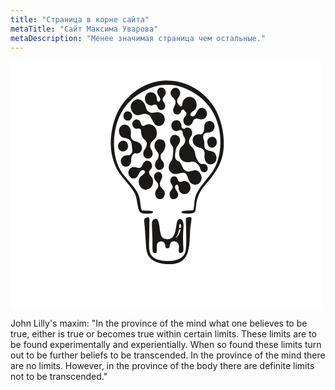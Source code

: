 ```yaml
---
title: "Страница в корне сайта"
metaTitle: "Сайт Максима Уварова"
metaDescription: "Менее значимая страница чем остальные."
---
```


<svg width="499" height="397" viewBox="0 0 499 397" fill="none" xmlns="http://www.w3.org/2000/svg">
<rect width="499" height="397" fill="white"/>
<path fill-rule="evenodd" clip-rule="evenodd" d="M228.159 242.046C227.996 238.215 214.946 240.036 210.05 238.943C206.823 230.876 208.81 221.811 203.307 211.045C197.846 200.363 187.564 191.206 179.11 179.736C165.063 160.676 162.892 131.091 168.237 106.915C172.897 85.8359 184.086 68.645 200.33 56.2957C208.937 49.7529 219.375 44.5097 228.406 41.4048C241.798 36.8003 259.902 36.8069 273.274 41.4048C282.305 44.5096 292.743 49.7529 301.35 56.2957C317.593 68.645 328.783 85.8359 333.443 106.915C338.788 131.091 335.603 160.282 321.556 179.343C313.102 190.813 303.834 200.363 298.373 211.045C295.826 216.029 294.935 220.249 294.428 224.227C294.003 227.555 293.558 235.888 292.485 238.568C291.538 238.78 288.813 239.205 287.448 239.264C281.751 239.508 273.652 238.956 273.521 242.046C273.604 244.806 287.61 244.513 291.67 243.184C295.039 242.082 295.443 240.885 296.115 237.413C296.845 233.637 297.403 226.468 298.155 223.516C299.646 217.666 301.432 212.622 304.647 207.495C310.064 198.855 315.928 193.413 321.343 186.409C332.209 172.353 341.269 157.032 341.287 132.118C341.306 106.177 332.58 79.2766 317.631 62.6858C279.835 20.7376 221.845 20.7378 184.049 62.6858C169.017 79.3683 160.277 106.473 160.394 132.547C160.435 141.808 162.002 150.316 164.206 157.665C171.771 182.894 184.756 189.345 197.796 209.677C201.372 215.253 201.835 221.841 204.496 235.593C205.167 239.065 206.641 242.082 210.01 243.184C214.07 244.513 228.075 244.806 228.159 242.046Z" fill="#1B1918" stroke="#1B1918" stroke-width="0.05715"/>
<path fill-rule="evenodd" clip-rule="evenodd" d="M224.861 131.107C227.39 126.326 232.611 125.391 233.88 118.199C234.985 111.936 232.555 105.877 227.39 102.873C222.759 100.181 218.973 101.489 216.571 102.324C215.627 102.651 214.555 103.504 213.547 103.783C212.102 104.182 209.843 103.26 209.139 101.499C208.806 100.667 208.579 99.7963 208.343 98.96C207.333 95.3888 204.589 93.194 201.151 93.6158C198.823 93.9018 196.692 95.5923 195.715 97.4008C193.777 100.985 195.032 106.303 199.654 108.1C201.786 108.929 203.659 107.731 205.679 108.01C206.794 108.164 208.556 109.54 208.772 110.668C208.953 111.616 208.825 113.192 208.911 113.964C209.704 121.143 211.778 123.337 215.753 127.028C219.036 130.076 218.647 135.026 215.676 140.189C214.529 142.182 213.281 143.521 212.865 145.159C209.546 158.217 227.547 160.311 227.492 148.025C227.464 141.705 220.602 139.159 224.861 131.107V131.107Z" fill="#1B1918"/>
<path fill-rule="evenodd" clip-rule="evenodd" d="M238.661 64.2454C242.435 60.31 235.677 55.083 234.888 50.7413C233.985 45.7764 237.555 42.3861 241.442 42.4829C245.138 42.5748 249.161 45.895 248.453 51.1189C248.238 52.7015 247.777 53.5714 246.771 55.1871C245.624 57.0315 244.317 58.0677 243.864 59.4986C242.817 62.8084 244.021 64.3458 245.335 66.1042C251.283 74.0658 243.647 81.5075 237.784 77.4848C236.228 76.4185 235.665 75.079 234.992 72.7768C234.592 71.409 233.991 70.6677 233.39 70.242C232.766 69.7996 232.119 69.697 230.751 69.7245C228.872 69.7624 228.195 70.5967 226.683 70.9288C224.538 71.4004 221.594 71.1616 218.77 68.7844C214.782 65.4264 213.856 58.7985 216.878 54.3275C217.832 52.9173 219.043 51.8309 220.388 51.099C225.556 48.2845 232.993 51.3976 233.814 58.0289C234.023 59.7147 233.925 61.361 234.556 62.9913C234.774 63.5553 235.08 64.1174 235.516 64.6792C236.046 65.3629 236.572 65.2524 237.002 65.2004C237.516 65.138 237.939 64.9989 238.661 64.2454V64.2454Z" fill="#1B1918"/>
<path fill-rule="evenodd" clip-rule="evenodd" d="M194.328 89.8539C196.786 80.7079 183.76 76.5719 181.095 85.5217C178.242 95.0992 191.548 100.202 194.328 89.8539Z" fill="#1B1918"/>
<path fill-rule="evenodd" clip-rule="evenodd" d="M242.398 147.313C241.583 147.964 240.832 148.773 240.588 149.637C239.862 152.22 239.997 154.858 240.811 156.654C241.897 159.052 245.29 161.03 245.656 165.785C245.92 169.229 244.174 172.956 240.108 173.983C236.595 174.87 232.799 172.573 231.582 168.637C230.826 166.194 231.097 162.971 232.951 159.922C233.831 158.476 234.953 157.694 235.747 156.375C236.782 154.653 237.353 152.34 237.059 149.728C236.494 145.8 233.331 144.286 231.63 140.766C229.218 135.778 230.479 129.56 234.388 126.528C237.507 124.108 243.16 125.099 245.716 128.119C249.919 133.084 247.257 143.427 242.398 147.313V147.313Z" fill="#1B1918"/>
<path fill-rule="evenodd" clip-rule="evenodd" d="M173.699 109.938C172.921 114.672 174.804 120.308 179.21 122.164C182.634 123.607 186.822 123.077 189.858 125.387C193.222 127.956 193.808 131.754 194.154 135.473C194.319 137.237 194.466 139.42 194.946 141.929C195.138 142.93 195.007 143.877 194.851 144.583C194.486 146.233 193.805 147.766 192.256 149.145C189.498 151.435 186.409 150.186 183.115 151.373C179.059 152.835 176.555 156.359 176.499 160.212C176.431 164.85 179.629 169.007 183.986 169.184C187.762 169.336 191.916 166.896 192.826 162.557C193.534 159.186 192.614 155.34 194.043 152.226C195.037 150.068 196.538 148.866 198.219 148.079C200.305 147.103 200.075 147.935 202.101 147.994C203.282 148.029 204.544 147.756 205.838 147.094C209.458 145.24 211.341 140.395 209.951 136.049C209.088 133.35 206.844 130.74 203.325 129.465C199.479 128.071 195.807 128.056 193.386 123.638C191.432 119.788 193.249 116.099 192.541 111.753C191.669 106.402 188.379 102.67 184.343 101.969C179.484 101.124 174.597 104.475 173.699 109.938V109.938Z" fill="#1B1918"/>
<path fill-rule="evenodd" clip-rule="evenodd" d="M192.672 76.0738C193.884 81.7132 198.432 86.9509 204.112 86.6866C208.526 86.4813 212.921 83.6945 217.286 84.6519C222.126 85.7218 224.436 89.6112 226.447 93.5377C228.057 96.6813 229.417 100.188 232.132 102.144C235.65 104.679 240.753 104.808 244.442 100.238C247.63 96.2878 247.59 89.9454 244.152 85.8739C242.017 83.3455 238.395 81.6414 233.95 82.0812C229.09 82.5626 225.027 84.4745 220.419 80.866C216.573 77.6382 216.967 72.6086 214.283 68.1797C210.977 62.725 205.708 60.3309 200.944 61.6767C195.204 63.2974 191.272 69.5666 192.672 76.0738Z" fill="#1B1918"/>
<path fill-rule="evenodd" clip-rule="evenodd" d="M212.971 174.758C207.115 172.374 205.531 183.102 201.677 186.319C197.308 189.966 191.398 187.391 189.401 182.431C187.062 176.621 190.338 171.693 194.911 170.106C196.58 169.526 197.678 169.614 199.796 169.951C202.213 170.334 203.92 171.333 205.566 171.114C209.371 170.608 210.25 168.378 211.288 165.901C215.987 154.69 227.324 159.789 226.453 168.827C226.223 171.225 225.202 172.595 223.292 174.601C222.158 175.793 221.745 176.892 221.642 177.826C221.536 178.796 221.775 179.613 222.522 181.214C223.548 183.411 224.725 183.772 225.848 185.383C227.439 187.666 228.754 191.268 227.902 195.852C226.698 202.327 220.667 206.909 214.68 205.692C212.792 205.309 211.086 204.451 209.658 203.248C204.171 198.628 203.319 188.21 209.409 183.752C210.957 182.619 212.627 181.867 213.898 180.265C214.338 179.71 214.73 179.053 215.053 178.243C215.447 177.257 215.061 176.695 214.784 176.215C214.452 175.64 214.092 175.214 212.971 174.758Z" fill="#1B1918"/>
<path fill-rule="evenodd" clip-rule="evenodd" d="M244.599 218.465C247.009 215.564 247.938 210.775 245.628 207.4C243.834 204.777 240.73 203.155 239.546 200.116C238.238 196.745 239.337 193.842 240.568 191.108C241.554 188.918 242.821 186.743 242.779 184.333C242.724 181.209 240.836 178.037 237.093 177.529C233.859 177.091 230.641 179.544 229.882 183.207C229.41 185.482 229.929 188.351 231.855 190.903C233.961 193.693 236.492 195.447 236.417 199.649C236.244 203.239 233.529 204.924 232.299 208.262C230.784 212.374 231.581 216.515 234.092 218.916C237.116 221.808 241.818 221.814 244.599 218.465Z" fill="#1B1918"/>
<path fill-rule="evenodd" clip-rule="evenodd" d="M187.817 133.987C190.66 144.569 175.589 149.354 172.505 138.999C169.205 127.917 184.6 122.014 187.817 133.987Z" fill="#1B1918"/>
<path fill-rule="evenodd" clip-rule="evenodd" d="M275.732 108.113C277.783 109.371 278.7 107.738 280.513 107.018C285.473 105.049 292.395 109.234 290.18 117.954C289.764 119.591 288.515 120.931 287.368 122.924C284.397 128.087 285.554 133.332 288.837 136.38C292.812 140.071 294.886 142.265 295.679 149.443C296.22 154.334 300.757 163.042 304.692 164.456C306.528 165.115 307.637 164.809 308.773 164.742C311.126 164.603 313.126 165.929 314.336 167.857C317.756 173.307 313.834 179.506 308.03 177.846C305.994 177.264 304.153 174.997 303.17 171.518C302.935 170.683 302.79 169.763 302.375 168.978C299.401 163.366 293.068 159.701 287.818 161.526C285.279 162.407 280.968 162.247 278.124 161.029C272.399 158.577 268.717 152.249 270.106 144.378C271.374 137.187 275.654 136.787 278.183 132.006C282.442 123.954 275.58 121.408 275.552 115.088C275.544 113.255 275.339 112.376 274.25 111.464C272.443 109.952 270.209 110.668 268.336 111.485C264.406 113.2 259.375 111.836 257.69 105.562C254.846 94.9803 269.918 90.1949 273.002 100.55C273.3 101.551 273.446 102.51 273.461 103.417C273.5 105.734 273.911 106.996 275.732 108.113Z" fill="#1B1918"/>
<path fill-rule="evenodd" clip-rule="evenodd" d="M264.382 198.867C260.609 202.803 267.367 208.03 268.156 212.372C269.052 217.294 265.128 221.204 261.005 221.028C256.175 220.823 254.003 216.329 254.591 211.994C254.805 210.412 255.267 209.542 256.273 207.926C257.42 206.082 258.727 205.045 259.18 203.615C260.227 200.305 259.023 198.767 257.709 197.009C251.761 189.047 259.397 181.606 265.26 185.628C266.816 186.695 267.379 188.034 268.052 190.336C268.452 191.704 269.053 192.445 269.654 192.871C270.279 193.313 270.925 193.416 272.293 193.389C274.172 193.35 274.849 192.516 276.362 192.184C278.506 191.713 281.45 191.952 284.274 194.329C288.262 197.687 289.189 204.315 286.166 208.786C285.212 210.196 284.001 211.282 282.656 212.014C277.488 214.829 270.051 211.715 269.23 205.084C269.021 203.399 269.119 201.752 268.488 200.122C268.27 199.558 267.964 198.996 267.528 198.434C266.998 197.75 266.472 197.861 266.042 197.913C265.528 197.975 265.105 198.114 264.382 198.867Z" fill="#1B1918"/>
<path fill-rule="evenodd" clip-rule="evenodd" d="M329.345 157.195C330.123 152.461 328.24 146.825 323.834 144.969C320.41 143.526 316.222 144.056 313.186 141.746C310.862 139.972 310.064 137.519 310.186 134.939C310.493 128.453 309.863 128.259 308.432 123.547C308.141 122.588 307.976 121.607 308.221 120.55C308.592 118.948 309.277 117.456 310.788 116.113C313.547 113.821 316.635 115.071 319.928 113.883C323.984 112.422 326.488 108.898 326.545 105.046C326.613 100.406 323.415 96.2503 319.058 96.074C315.282 95.9216 311.127 98.3616 310.217 102.7C309.51 106.071 310.43 109.916 309.001 113.031C307.984 115.238 306.438 116.446 304.71 117.232C302.801 118.1 303.215 117.459 301.367 117.288C296.645 116.853 292.872 119.88 291.717 124.32C291.246 126.133 291.37 128.178 292.085 130.414C292.947 133.111 296.201 136.394 299.719 137.668C303.565 139.062 307.237 139.077 309.657 143.495C311.612 147.346 309.795 151.034 310.503 155.38C311.375 160.732 314.665 164.463 318.7 165.164C323.561 166.009 328.448 162.659 329.345 157.195V157.195Z" fill="#1B1918"/>
<path fill-rule="evenodd" clip-rule="evenodd" d="M257.495 134.077C256.184 131.793 255.3 130.052 255.096 127.394C254.989 125.998 255.283 124.344 255.944 122.821C259.145 115.443 269.073 117.936 270.851 123.689C271.606 126.131 271.335 129.356 269.482 132.405C266.76 136.882 265.463 136.933 264.341 142.718C263.745 145.795 263.35 149.404 263.283 152.293C263.221 154.975 264.608 158.524 267.053 159.498C270.502 160.871 271.948 162.06 274.754 168.636C276.333 172.336 278.683 175.744 283.084 176.717C287.054 177.587 291.051 175.053 295.064 174.866C300.23 174.626 304.365 179.389 305.468 184.517C306.741 190.435 303.164 196.136 297.946 197.609C293.613 198.833 288.822 196.656 285.815 191.696C283.375 187.669 283.732 183.094 280.236 180.159C276.045 176.878 271.409 180.035 266.99 180.472C261.738 180.99 258.874 180.785 255.158 176.385C252.813 173.607 252.744 168.886 254.065 165.237C255.027 162.575 257.003 160.649 258.291 158.067C259.932 154.778 260.988 140.201 259.911 137.629C259.145 135.799 258.493 135.813 257.495 134.077Z" fill="#1B1918"/>
<path fill-rule="evenodd" clip-rule="evenodd" d="M273.163 79.906C272.405 83.5678 269.185 86.0225 265.951 85.5843C262.208 85.0765 260.321 81.9039 260.265 78.7807C260.223 76.3699 261.49 74.1948 262.476 72.0055C263.708 69.2715 264.806 66.3686 263.498 62.9969C262.314 59.9583 259.21 58.3354 257.416 55.7131C252.572 48.6356 261.931 38.2804 268.953 44.9953C271.463 47.395 272.26 50.7395 270.745 54.851C269.516 58.1889 266.801 59.8746 266.628 63.4641C266.553 67.6659 269.083 69.4212 271.19 72.2104C272.183 72.8045 273.82 72.5906 274.847 70.9015C274.893 70.6226 274.917 70.3047 274.917 69.9453C274.917 69.0933 274.986 68.1977 275.142 67.2611C276.346 60.7862 282.377 56.2044 288.364 57.4207C290.252 57.8041 291.958 58.6627 293.386 59.8652C298.873 64.4852 299.725 74.9034 293.635 79.3618C292.087 80.4948 290.417 81.2457 289.146 82.8484C288.706 83.4029 288.314 84.0598 287.991 84.8694C287.598 85.856 287.983 86.4183 288.26 86.8981C288.592 87.473 288.952 87.8992 290.073 88.3557C295.929 90.7396 297.513 80.0112 301.367 76.7944C305.736 73.1478 311.646 75.7219 313.643 80.6819C315.982 86.4919 312.706 91.4201 308.134 93.0069C306.464 93.5872 305.367 93.4995 303.248 93.1628C300.831 92.7789 299.124 91.7804 297.479 91.9996C293.673 92.5054 292.794 94.7349 291.756 97.2115C287.057 108.423 275.72 103.324 276.591 94.2856C276.821 91.8877 277.842 90.5178 279.752 88.5124C280.887 87.3207 281.3 86.2216 281.402 85.2872C281.451 84.8392 281.475 84.2664 281.406 83.6474C281.248 82.2276 280.91 81.862 280.019 80.9059C279.166 79.9924 278.369 79.2928 277.197 77.7305C275.695 77.1826 273.779 78.6358 273.163 79.906Z" fill="#1B1918"/>
<path fill-rule="evenodd" clip-rule="evenodd" d="M315.208 132.075C312.517 121.493 326.779 116.707 329.697 127.062C332.819 138.144 318.252 144.047 315.208 132.075Z" fill="#1B1918"/>
<path fill-rule="evenodd" clip-rule="evenodd" d="M270.917 306.964C273.179 307.298 275.521 306.29 276.29 304.407C277.025 302.608 276.41 296.955 276.308 294.617C276.009 287.631 275.987 281.563 276.187 274.596C276.345 269.137 278.819 257.272 273.361 253.376C271.735 252.215 269.064 252.915 267.845 254.294C265.392 257.069 265.546 267.678 262.842 275.719C261.12 280.839 257.055 285.215 251.356 285.168C248.808 285.146 245.288 284.638 243.378 282.79C237.564 277.17 239.679 259.407 234.98 253.85C234.33 253.081 233.434 252.698 232.48 252.606C231.645 252.525 229.978 253.041 229.193 253.388C228.568 253.665 227.704 254.42 227.402 254.972C226.114 257.327 226.263 261.017 226.347 264.369C226.525 271.435 227.016 278.125 227.166 285.103C227.241 288.599 226.85 303.535 227.845 305.547C228.181 306.226 228.388 306.668 229.329 307.093C229.972 307.383 231.757 307.42 232.439 307.246C233.583 306.954 233.635 306.512 233.827 305.45C234.438 302.066 233.796 297.779 234.295 294.535C234.549 292.874 234.736 291.672 235.745 290.672C236.716 289.71 237.538 289.27 238.372 289.01C241.343 288.082 242.983 287.977 246.055 290.959C248.243 293.709 247.38 297.135 248.477 298.752C249.098 299.668 250.896 299.828 252.342 299.381C253.522 299.015 254.423 298.325 254.63 296.646C255.193 292.066 256.671 289.077 259.102 288.653C261.154 288.295 264.088 288.526 266.003 289.777C271.248 293.207 269.089 299.169 269.322 304.369C269.366 305.34 269.445 305.829 269.708 306.232C269.91 306.539 270.171 306.854 270.917 306.964ZM269.425 269.955C268.702 273.725 268.049 276.914 266.098 280.001C265.31 281.248 264.679 281.631 264.046 282.818C268.181 281.603 270.914 274.503 272.368 269.441C272.519 268.914 272.53 269.047 272.05 269.214C271.261 269.49 270.518 269.531 269.812 269.565C269.414 269.583 269.503 269.548 269.425 269.955ZM269.753 267.142C270.029 267.329 271.551 267.16 271.904 267.048C272.258 266.937 272.557 266.758 272.782 266.49C272.949 266.111 272.994 265.436 273.001 264.807C273.019 263.023 273.006 262.112 272.287 261.273C271.646 260.527 270.863 260.695 270.401 261.471C269.802 262.476 269.758 265.89 269.753 267.142Z" fill="#1B1918" stroke="#1B1918" stroke-width="0.05715"/>
<path fill-rule="evenodd" clip-rule="evenodd" d="M280.685 252.938C280.609 254.868 280.773 257.673 280.829 261.197C281.051 274.906 282.052 297.404 279.856 305.131C275.447 320.65 253.23 321.332 240.505 319.013C232.558 317.565 226.642 314.094 223.807 308.334C220.651 301.921 221.91 290.203 221.975 282.345C222.051 273.219 222.144 264.093 222.249 254.968C222.28 252.483 222.428 250.471 220.399 250.071C219.586 249.911 217.174 250.722 216.432 251.034C213.133 252.428 213.827 255.366 214.138 258.277C215.227 268.429 215.644 278.696 216.425 288.877C217.058 297.143 217.044 305.4 220.832 311.724C227.412 322.71 245.83 326.805 262.392 324.458C276.181 322.503 281.863 313.414 284.448 302.915C287.314 291.28 286.662 278.134 287.702 267.274C288.1 263.112 289.141 258.465 289.479 254.281C289.669 251.939 289.975 249.959 287.31 249.809C285.339 249.698 283.48 250.44 281.641 251.035C280.709 251.342 280.719 252.076 280.685 252.938Z" fill="#1B1918" stroke="#1B1918" stroke-width="0.05715"/>
</svg>




John Lilly's maxim: "In the province of the mind what one believes to be true, either is true or becomes true within certain limits. These limits are to be found experimentally and experientially. When so found these limits turn out to be further beliefs to be transcended. In the province of the mind there are no limits. However, in the province of the body there are definite limits not to be transcended."